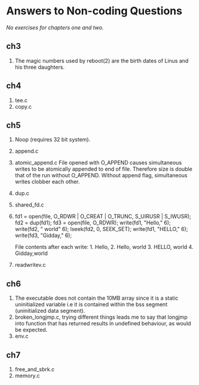 Answers to Non-coding Questions
===============================

_No exercises for chapters one and two._

ch3
---
1. The magic numbers used by reboot(2) are the birth dates of Linus and his
three daughters.

ch4
---
1. tee.c
2. copy.c

ch5
---
1. Noop (requires 32 bit system).
2. append.c
3. atomic_append.c
   File opened with O_APPEND causes simultaneous writes to be atomically
   appended to end of file. Therefore size is double that of the run without
   O_APPEND. Without append flag, simultaneous writes clobber each other.
4. dup.c
5. shared_fd.c
6. 
	fd1 = open(file, O_RDWR | O_CREAT | O_TRUNC, S_UIRUSR | S_IWUSR);
	fd2 = dup(fd1);
	fd3 = open(file, O_RDWR);
	write(fd1, "Hello," 6); <!-- 1 -->
	write(fd2, " world" 6);	<!-- 2 -->
    lseek(fd2, 0, SEEK_SET);
	write(fd1, "HELLO," 6); <!-- 3 -->
	write(fd3, "Gidday," 6); <!-- 4 -->

	File contents after each write:
		1. Hello,
		2. Hello, world
		3. HELLO, world
		4. Gidday,world

7. readwritev.c
		
ch6
---
1. The executable does not contain the 10MB array since it is a static
   uninitialized variable i.e it is contained within the bss segment
   (uninitialized data segment).
2. broken_longjmp.c, trying different things leads me to say that longjmp into
   function that has returned results in undefined behaviour, as would be
   expected.
3. env.c

ch7
---
1. free_and_sbrk.c
2. memory.c
